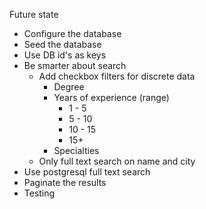 Future state

- Configure the database
- Seed the database
- Use DB id's as keys
- Be smarter about search
  - Add checkbox filters for discrete data
    - Degree
    - Years of experience (range)
      - 1 - 5
      - 5 - 10
      - 10 - 15
      - 15+
    - Specialties
  - Only full text search on name and city
- Use postgresql full text search
- Paginate the results
- Testing